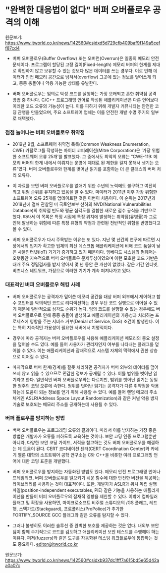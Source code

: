# "완벽한 대응법이 없다" 버퍼 오버플로우 공격의 이해

원문보기:
https://www.itworld.co.kr/news/142560#csidxd5d729cfb409baf9f149a5ceff87cd4 

- 버퍼 오버플로우(Buffer Overflow) 또는 오버런(Overrun)은 일종의 메모리 안전 문제이다. 프로그램이 할당된 고정 길이(Fixed-length) 메모리 버퍼의 한계를 제대로 확인하지 않고 보유할 수 있는 것보다 많은 데이터를 쓰는 경우다. 이로 인해 데이터가 인접 메모리 공간으로 넘쳐서(overflow) 그곳에 있는 정보를 덮어쓰게 되고, 종종 충돌이나 악용 가능한 상태를 유발한다. 
 
- 버퍼 오버플로우는 임의로 악성 코드를 실행하는 가장 오래되고 흔한 취약점 공격 방법 중 하나다. C/C++ 프로그래밍 언어로 작성된 애플리케이션은 다른 언어보다 이러한 코드 오류의 가능성이 높다. 이를 피하기 위해 개발자 커뮤니티는 안전한 코딩 관행을 만들었으며, 주요 소프트웨어 업체는 이를 안전한 개발 수명 주기의 일부로 채택했다.
 
### 점점 늘어나는 버퍼 오버플로우 취약점
- 2019년 9월, 소프트웨어 취약점 목록(Common Weakness Enumeration, CWE) 카탈로그를 작성하는 마이터 코퍼레이션(Mitre Corporation)은 ‘가장 위험한 소프트웨어 오류 25개’를 발표했다. 그 중에서도 최악의 오류는 “CWE-119: 메모리 버퍼의 한계 내에서 이뤄지는 운영에 제대로 된 제한을 걸지 못해서 생기는 오류”였다. 버퍼 오버플로우와 한계를 벗어난 읽기를 포함하는 더 큰 클래스의 버퍼 처리 오류다. 

- 이 자료를 보면 버퍼 오버플로우를 없애기 위한 수년의 노력에도 불구하고 여전히 최고 위험 순위를 유지하고 있음을 알 수 있다. 마이터가 2011년 이후 가장 위험한 소프트웨어 오류 25개를 업데이트한 것은 이번이 처음이다. 이 순위는 2017년과 2018년에 걸쳐 관찰된 미 국토안보부 산하의 NVD(National Vulnerabilities Database)의 취약점 빈도와 평균 심각도를 결합한 새로운 점수 공식을 기반으로 했다. 따라서 이 목록은 특정 시점에 특정 위치에 발생하는 취약점(유병률)과 그로 인해 발생하는 위험에 따른 특정 유형의 약점과 관련된 전반적인 위험을 반영했다고 볼 수 있다.

- 버퍼 오버플로우가 다시 주목받는 이유는 또 있다. 지난 몇 년간의 연구에 따르면 시장에서의 입지가 확고한 업체의 최신 데스크톱 애플리케이션에 비해 코드 품질이 낮은 사물인터넷(IoT) 기기가 증가하고 있기 때문이다. 임베디드 시스템의 펌웨어는 오랫동안 지속적으로 버퍼 오버플로우 문제투성이였으며 이런 모호한 코드 기반은 대개 주요 정밀검사를 받지 않아서 몇 년 동안 큰 개선이 없었다. 같은 기간 인터넷, 비즈니스 네트워크, 가정으로 이러한 기기가 계속 퍼져나가고 있다.
 
### 대표적인 버퍼 오버플로우 해킹 사례
- 버퍼 오버플로우는 공격자가 덮어쓴 메모리 공간을 대상 버퍼 외부에서 제어하고 함수 포인터를 악의적인 코드로 리디렉션하는 경우 무단 코드 실행으로 이어질 수 있기 때문에 일반적으로 심각도 순위가 높다. 임의 코드를 실행할 수 없는 경우에도 버퍼 오버플로우로 인해 종종 충돌이 발생하고 애플리케이션의 가용성과 처리하는 프로세스에 영향을 주는 서비스 거부(Denial of Service, DoS) 조건이 발생한다. 이는 특히 지속적인 가용성이 필요한 서버에서 치명적이다.

- 경우에 따라 공격자는 버퍼 오버플로우를 사용해 애플리케이션 메모리의 중요 설정을 덮어쓸 수도 있다. 예를 들어 사용자가 관리자인지 여부를 나타내는 플래그를 덮어쓸 수 있다. 이는 애플리케이션과 잠재적으로 시스템 자체의 맥락에서 권한 상승으로 이어질 수 있다. 

- 마지막으로 버퍼 한계(경계)를 잘못 처리하면 공격자가 버퍼 외부의 데이터를 덮어쓰지 않고 읽을 수 있으므로 민감한 정보가 공개될 수 있다. 이를 범위를 벗어난 읽기라고 한다. 일반적인 버퍼 오버플로우와는 다르지만, 범위를 벗어난 읽기는 동일한 범주의 코딩 오류에 속한다. 범위를 벗어난 읽기는 공격자가 다른 취약점을 악용하는데 도움이 되는 정보를 얻기 위해 사용할 수 있다. 예를 들어 랜덤 메모리 주소 체계인 ASLR(Address Space Layout Randomization)과 같은 커널 악용 방지 기술로 보호되는 메모리 주소를 공개하는데 사용될 수 있다. 
 
### 버퍼 플로우를 방지하는 방법
- 버퍼 오버플로우는 프로그래밍 오류의 결과이다. 따라서 이를 방지하는 가장 좋은 방법은 개발자가 오류를 피하도록 교육하는 것이다. 보안 코딩 인증 프로그램뿐만 아니라, 다양한 보안 코딩 가이드, 서적을 참고하는 것도 버퍼 오버플로우를 해결하는 데 도움이 된다. CERT 코디네이션 센터(CERT Coordination Center)와 카네기 멜론 대학의 소프트웨어 공학 연구소는 C와 C++을 비롯한 여러 프로그래밍 언어에 대한 코딩 표준을 개발했다. 

- 버퍼 오버플로우를 방지하는 자동화된 방법도 있다. 메모리 안전 프로그래밍 언어나 프레임워크, 버퍼 오버플로우를 일으키기 쉬운 함수에 대한 안전한 버전을 제공하는 라이브러리를 사용하는 것이 대표젹이다. 또한, 개발자가 ASLR과 위치 독립 실행 파일(position-independent executables, PIE) 같은 기능을 사용하는 애플리케이션을 만들어 버퍼 오버플로우의 잠재적 영향을 제한할 수 있다. 이밖에 컴파일러 플래그 및 확장을 사용하면, 마이크로소프트 비주얼 스튜디오의 /GS 플래그, 레드햇, 스택가드(Stackguard), 프로폴리스(ProPolice)가 추가한 FORTIFY_SOURCE GCC 플래그와 같은 오류를 탐지할 수 있다.

- 그러나 불행히도 이러한 솔루션 중 완벽한 보호를 제공하는 것은 없다. 내외부 보안팀이 함께 주기적으로 코드를 검토하고 애플리케이션 보안 테스트를 수행해야 하는 이유다. 퍼저(fuzzers)와 같은 도구를 자동화된 테스팅 워크플로우에 통합하는 것도 중요하다. editor@itworld.co.kr

원문보기:
https://www.itworld.co.kr/news/142560#csidxb937dc1fff7a615bd5e65d42aa0a07c 